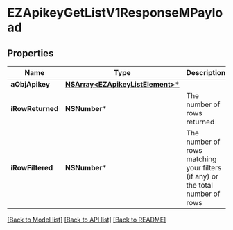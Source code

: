 # EZApikeyGetListV1ResponseMPayload

## Properties
Name | Type | Description | Notes
------------ | ------------- | ------------- | -------------
**aObjApikey** | [**NSArray&lt;EZApikeyListElement&gt;***](EZApikeyListElement.md) |  | 
**iRowReturned** | **NSNumber*** | The number of rows returned | 
**iRowFiltered** | **NSNumber*** | The number of rows matching your filters (if any) or the total number of rows | 

[[Back to Model list]](../README.md#documentation-for-models) [[Back to API list]](../README.md#documentation-for-api-endpoints) [[Back to README]](../README.md)


